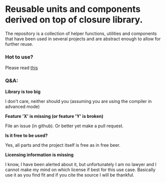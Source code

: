 # Reusable units and components derived on top of closure library.

The repository is a collection of helper functions, utilities and
components that have been used in several projects and are abstract
enough to allow for further reuse.

### Hot to use?

Please read [this](https://github.com/pstjvn/closure-seed-project/blob/master/README.md)

### Q&A:

__Library is too big__

I don't care, neither should you (assuming you are using the compiler in
advanced mode)

**Feature 'X' is missing (or feature 'Y' is broken)**

File an issue (in github). Or better yet make a pull request.

**Is it free to be used?**

Yes, all parts and the project itself is free as in free beer.

**Licensing information is missing**

I know, I have been alerted about it, but unfortunately I am no lawyer and I cannot make my mind on which license if best for this use case. Basically use it as you find fit and if you cite the source I will be thankful.

